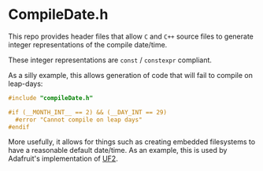 
# CompileDate.h
This repo provides header files that allow `C` and `C++` source
files to generate integer representations of the compile date/time.

These integer representations are `const` / `constexpr` compliant.

As a silly example, this allows generation of code that will
fail to compile on leap-days:

```C
#include "compileDate.h"

#if (__MONTH_INT__ == 2) && (__DAY_INT == 29)
  #error "Cannot compile on leap days"
#endif
```

More usefully, it allows for things such as creating embedded filesystems
to have a reasonable default date/time.  As an example, this is used
by Adafruit's implementation of [UF2](https://github.com/adafruit/Adafruit_nRF52_Bootloader/blob/661827c166989eeadbebe0ef7b4230793b678a4e/src/usb/uf2/ghostfat.c#L247-L254).



